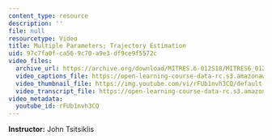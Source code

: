 ```yaml
---
content_type: resource
description: ''
file: null
resourcetype: Video
title: Multiple Parameters; Trajectory Estimation
uid: 97c7fa0f-ca56-9c70-a9e3-df9ce9f5572c
video_files:
  archive_url: https://archive.org/download/MITRES.6-012S18/MITRES6_012S18_L15-06_300k.mp4
  video_captions_file: https://open-learning-course-data-rc.s3.amazonaws.com/res-6-012-introduction-to-probability-spring-2018/f3dde0dda37c59feb0e97c9be352c032_rFUb1nvh3CQ.vtt
  video_thumbnail_file: https://img.youtube.com/vi/rFUb1nvh3CQ/default.jpg
  video_transcript_file: https://open-learning-course-data-rc.s3.amazonaws.com/res-6-012-introduction-to-probability-spring-2018/1c3fbd61402efe8244527f8a35db3a40_rFUb1nvh3CQ.pdf
video_metadata:
  youtube_id: rFUb1nvh3CQ
---
```


**Instructor:** John Tsitsiklis